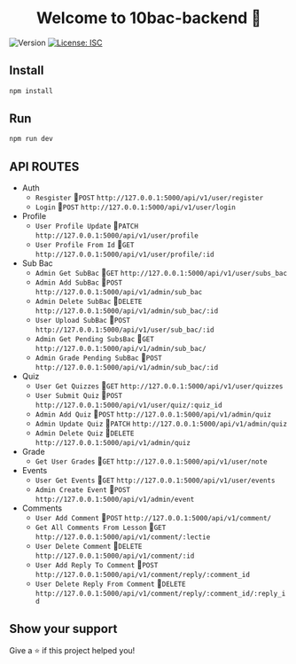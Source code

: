 <h1 align="center">Welcome to 10bac-backend 👋</h1>
<p>
  <img alt="Version" src="https://img.shields.io/badge/version-1.0.0-blue.svg?cacheSeconds=2592000" />
  <a href="#" target="_blank">
    <img alt="License: ISC" src="https://img.shields.io/badge/License-ISC-yellow.svg" />
  </a>
</p>

## Install

```sh
npm install
```
## Run

```sh
npm run dev
```

## API ROUTES



-  Auth
   - `Resgister` 📗`POST` `http://127.0.0.1:5000/api/v1/user/register`
   - `Login` 📗`POST` `http://127.0.0.1:5000/api/v1/user/login`
-  Profile
   - `User Profile Update` 💛`PATCH` `http://127.0.0.1:5000/api/v1/user/profile`
   - `User Profile From Id` 💜`GET` `http://127.0.0.1:5000/api/v1/user/profile/:id`
-  Sub Bac
   - `Admin Get SubBac` 💜`GET` `http://127.0.0.1:5000/api/v1/user/subs_bac`
   - `Admin Add SubBac` 📗`POST` `http://127.0.0.1:5000/api/v1/admin/sub_bac`
   - `Admin Delete SubBac` 🔴`DELETE` `http://127.0.0.1:5000/api/v1/admin/sub_bac/:id`
   - `User Upload SubBac` 📗`POST` `http://127.0.0.1:5000/api/v1/user/sub_bac/:id`
   - `Admin Get Pending SubsBac` 💜`GET` `http://127.0.0.1:5000/api/v1/admin/sub_bac/`
   - `Admin Grade Pending SubBac` 📗`POST` `http://127.0.0.1:5000/api/v1/admin/sub_bac/:id`
-  Quiz
   - `User Get Quizzes` 💜`GET` `http://127.0.0.1:5000/api/v1/user/quizzes`
   - `User Submit Quiz` 📗`POST` `http://127.0.0.1:5000/api/v1/user/quiz/:quiz_id`
   - `Admin Add Quiz` 📗`POST` `http://127.0.0.1:5000/api/v1/admin/quiz`
   - `Admin Update Quiz` 💛`PATCH` `http://127.0.0.1:5000/api/v1/admin/quiz`
   - `Admin Delete Quiz` 🔴`DELETE` `http://127.0.0.1:5000/api/v1/admin/quiz`
-  Grade
   - `Get User Grades` 💜`GET` `http://127.0.0.1:5000/api/v1/user/note`
-  Events
   - `User Get Events` 💜`GET` `http://127.0.0.1:5000/api/v1/user/events`
   - `Admin Create Event` 📗`POST` `http://127.0.0.1:5000/api/v1/admin/event`
-  Comments
   - `User Add Comment` 📗`POST` `http://127.0.0.1:5000/api/v1/comment/`
   - `Get All Comments From Lesson` 💜`GET` `http://127.0.0.1:5000/api/v1/comment/:lectie`
   - `User Delete Comment` 🔴`DELETE` `http://127.0.0.1:5000/api/v1/comment/:id`
   - `User Add Reply To Comment` 📗`POST` `http://127.0.0.1:5000/api/v1/comment/reply/:comment_id`
   - `User Delete Reply From Comment` 🔴`DELETE` `http://127.0.0.1:5000/api/v1/comment/reply/:comment_id/:reply_id`





## Show your support

Give a ⭐️ if this project helped you!
